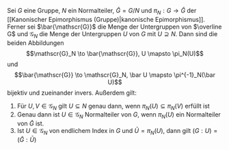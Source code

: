 Sei $G$ eine Gruppe, $N$ ein Normalteiler, $\bar G = G/N$ und $\pi_N:G \to \bar G$ der [[Kanonischer Epimorphismus (Gruppe)|kanonische Epimorphismus]]. Ferner sei $\bar{\mathscr{G}}$ die Menge der Untergruppen von $\overline G$ und $\mathscr{G}_N$ die Menge der Untergruppen $U$ von $G$ mit $U \supseteq N$. Dann sind die beiden Abbildungen
$$\mathscr{G}_N \to \bar{\mathscr{G}}, U \mapsto \pi_N(U)$$ und
$$\bar{\mathscr{G}} \to \mathscr{G}_N, \bar U \mapsto \pi^{-1}_N(\bar U)$$
bijektiv und zueinander invers. Außerdem gilt:
1. Für $U, V \in \mathscr{G}_N$ gilt $U \subseteq N$ genau dann, wenn $\pi_N(U) \subseteq \pi_N(V)$ erfüllt ist
2. Genau dann ist $U \in \mathscr{G}_N$ Normalteiler von $G$, wenn $\pi_N(U)$ ein Normalteiler von $\bar G$ ist.
3. Ist $U \in \mathscr{G}_N$ von endlichem Index in $G$ und $\bar U = \pi_N(U)$, dann gilt $(G:U) = (\bar G : \bar U)$
